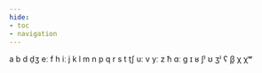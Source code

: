 ```yaml
---
hide:
- toc
- navigation
---
```

a
b
d
d̠ʒ
eː
f
h
iː
j
k
l
m
n
p
q
r
s
t
t̠ʃ
uː
v
yː
z
ħ
ɑː
ɡ
ɪ
ʁ
ʃʲ
ʊ
ʒʲ
ʕ
β̞
χ
χʷ
